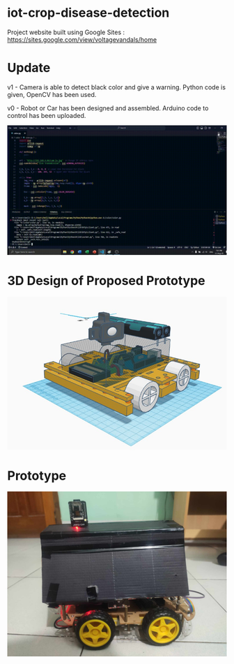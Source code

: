 # iot-crop-disease-detection

Project website built using Google Sites : https://sites.google.com/view/voltagevandals/home

# Update

v1 - Camera is able to detect black color and give a warning. Python code is given, OpenCV has been used.

v0 - Robot or Car has been designed and assembled. Arduino code to control has been uploaded.

![Screenshot (002)](./result.gif)

# 3D Design of Proposed Prototype

![Screenshot (000)](./3d_sketch.jpg)

# Prototype

![Screenshot (001)](./prototype.jpg)
